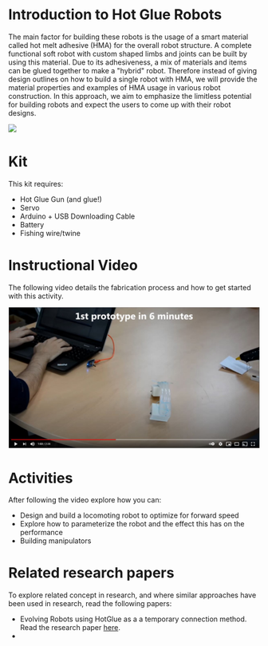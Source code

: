 # Introduction to Hot Glue Robots

The main factor for building these robots is the usage of a smart material called hot melt adhesive (HMA) for the overall robot structure. A complete functional soft robot with custom shaped limbs and joints can be built by using this material. Due to its adhesiveness, a mix of materials and items can be glued together to make a "hybrid" robot. Therefore instead of giving design outlines on how to build a single robot with HMA, we will provide the material properties and examples of HMA usage in various robot construction. In this approach, we aim to emphasize the limitless potential for building robots and expect the users to come up with their robot designs.


<img src="https://static.projects.iq.harvard.edu/files/styles/os_files_large/public/srtsandbox/files/20150417_114941.jpg?m=1434319287&itok=-ZDPG1nE"
      style="float: centre; margin-right: 10px;" />







# Kit 

This kit requires:
* Hot Glue Gun (and glue!)
* Servo
* Arduino + USB Downloading Cable
* Battery
* Fishing wire/twine


# Instructional Video

The following video details the fabrication process and how to get started with this activity.

[![Hot Glue Video](vid1.JPG)](https://youtu.be/Q6ZeTa9HxxQ)


# Activities
After following the video explore how you can:

* Design and build a locomoting robot to optimize for forward speed
* Explore how to parameterize the robot and the effect this has on the performance
* Building manipulators

# Related research papers

To explore related concept in research, and where similar approaches have been used in research, read the following papers:

* Evolving Robots using HotGlue as a a temporary connection method.  Read the research paper [here](https://journals.plos.org/plosone/article?id=10.1371/journal.pone.0128444&xid=17259,15700021,15700124,15700186,15700190,15700201,15700248).
*
